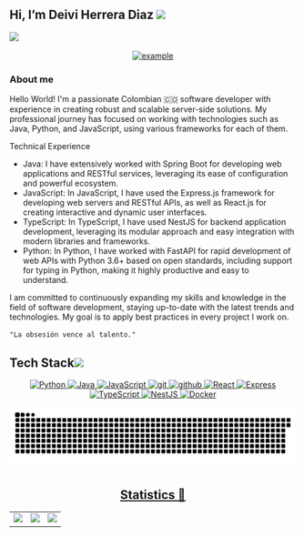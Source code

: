 ## Hi, I’m Deivi Herrera Diaz <img src = "https://raw.githubusercontent.com/MartinHeinz/MartinHeinz/master/wave.gif" width = 30px> 
<p>
  <a href="https://github.com/DeiviHerreraDiaz09"><img src="https://readme-typing-svg.herokuapp.com?&font=IBM+Plex+Sans&color=abcdef&size=20&lines=Welcome+to+my+GitHub+Profile!" /></a>
</p>

<p align ="center">
  
  <a href="mailto:herreradiazdeivistiven2004@gmail.com?subject=Feedback%20From%20Github&body=Hello," target="_blank">
    <img src="https://img.shields.io/badge/Gmail-D14836?style=for-the-badge&logo=gmail&logoColor=white" alt="example"/>
  </a>
  </p>

<h3>About me</h3>
Hello World! I'm a passionate Colombian 🇨🇴 software developer with experience in creating robust and scalable server-side solutions. My professional journey has focused on working with technologies such as Java, Python, and JavaScript, using various frameworks for each of them.

Technical Experience
- Java: I have extensively worked with Spring Boot for developing web applications and RESTful services, leveraging its ease of configuration and powerful ecosystem.
- JavaScript: In JavaScript, I have used the Express.js framework for developing web servers and RESTful APIs, as well as React.js for creating interactive and dynamic user interfaces.
- TypeScript: In TypeScript, I have used NestJS for backend application development, leveraging its modular approach and easy integration with modern libraries and frameworks.
- Python: In Python, I have worked with FastAPI for rapid development of web APIs with Python 3.6+ based on open standards, including support for typing in Python, making it highly productive and easy to understand.

I am committed to continuously expanding my skills and knowledge in the field of software development, staying up-to-date with the latest trends and technologies. My goal is to apply best practices in every project I work on.

```
"La obsesión vence al talento." 
```
</p>


## Tech Stack<img src = "https://media2.giphy.com/media/QssGEmpkyEOhBCb7e1/giphy.gif?cid=ecf05e47a0n3gi1bfqntqmob8g9aid1oyj2wr3ds3mg700bl&rid=giphy.gif" width = 32px> 

<p align="center">
  <a href="https://www.python.org" target="_blank">
    <img alt="Python" src="https://img.shields.io/badge/Python-3776AB?style=for-the-badge&logo=python&logoColor=white">
  </a>
  <a href="https://www.java.com" target="_blank">
    <img alt="Java" src="https://img.shields.io/badge/Java-007396?style=for-the-badge&logo=java&logoColor=white">
  </a>
  <a href="https://developer.mozilla.org/en-US/docs/Web/JavaScript" target="_blank">
    <img alt="JavaScript" src="https://img.shields.io/badge/JavaScript-F7DF1E?style=for-the-badge&logo=javascript&logoColor=black">
  </a>
  <a href="https://git-scm.com/" target="_blank">
    <img src="https://img.shields.io/badge/git-F05032.svg?style=for-the-badge&logo=git&logoColor=white"
      alt="git"/>
  </a>
  <a href="https://github.com/ELanza-48" target="_blank">
    <img src="https://img.shields.io/badge/github-181717.svg?style=for-the-badge&logo=github&logoColor=white" alt="github" />
  </a>
  </a>
  <a href="https://reactjs.org/">
    <img alt="React" src="https://img.shields.io/badge/React-61DAFB?style=for-the-badge&logo=react&logoColor=black">
  </a>
   <a href="https://expressjs.com/">
    <img alt="Express" src="https://img.shields.io/badge/Express-000000?style=for-the-badge&logo=express&logoColor=white">
  </a>
  <a href="https://www.typescriptlang.org/">
    <img alt="TypeScript" src="https://img.shields.io/badge/TypeScript-3178C6?style=for-the-badge&logo=typescript&logoColor=white">
  </a>
   <a href="https://nestjs.com/">
    <img alt="NestJS" src="https://img.shields.io/badge/NestJS-E0234E?style=for-the-badge&logo=nestjs&logoColor=white">
  </a>
  <a href="https://www.docker.com/">
    <img alt="Docker" src="https://img.shields.io/badge/Docker-2496ED?style=for-the-badge&logo=docker&logoColor=white">
 
 
![snake gif](https://github.com/TekyaygilFethi/TekyaygilFethi/blob/output/github-contribution-grid-snake.svg)
</p>

<h2 align="center"> Statistics 🚀</h2>
<table align="center">
  <tr>
    <td>
      <img src="https://github-readme-stats.vercel.app/api?username=DeiviHerreraDiaz09&show_icons=true&theme=tokyonight"/>
    </td>
    <td>
      <img src="https://github-readme-streak-stats.herokuapp.com/?user=DeiviHerreraDiaz09&theme=tokyonight"/>
    </td>
    <td>
      <img src="https://github-readme-stats.vercel.app/api/top-langs/?username=DeiviHerreraDiaz09&theme=tokyonight&layout=compact"/>
    </td>
  </tr>
</table>
